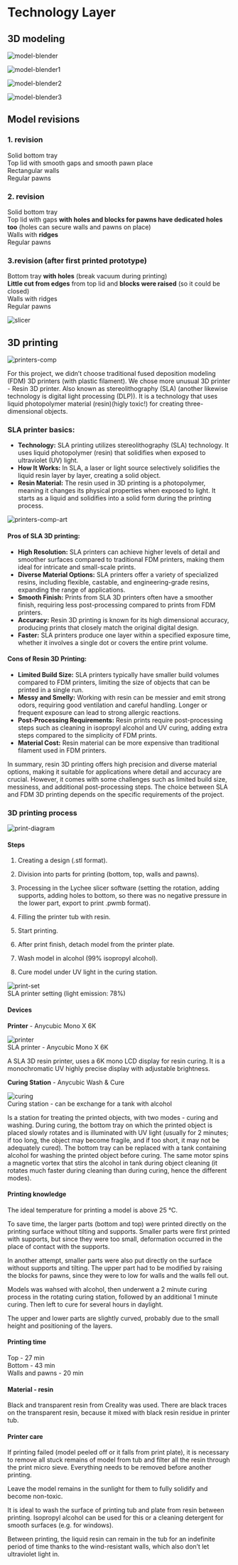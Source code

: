 
# Technology Layer

## 3D modeling

![model-blender](../Figures/model-blender.png "3D modeling - Blender")

![model-blender1](../Figures/model1.png "3D modeling - Blender")

![model-blender2](../Figures/model2.png "3D modeling - Blender")

![model-blender3](../Figures/model3.png "3D modeling - Blender")
 

## Model revisions

### 1. revision
Solid bottom tray  
Top lid with smooth gaps and smooth pawn place  
Rectangular walls  
Regular pawns  

### 2. revision
Solid bottom tray  
Top lid with gaps **with holes and blocks for pawns have dedicated holes too** (holes can secure walls and pawns on place)  
Walls with **ridges**  
Regular pawns  

### 3.revision (after first printed prototype)
Bottom tray **with holes** (break vacuum during printing)  
**Little cut from edges** from top lid and **blocks were raised** (so it could be closed)  
Walls with ridges  
Regular pawns  

![slicer](../Figures/slicer.png "Lychee slicer")

## 3D printing

![printers-comp](../Figures/printers-comparision.png)

For this project, we didn’t choose traditional fused deposition modeling (FDM) 3D printers (with plastic filament). We chose more unusual 3D printer - Resin 3D printer. Also known as stereolithography (SLA) (another likewise technology is digital light processing (DLP)). It is a technology that uses liquid photopolymer material (resin)(higly toxic!) for creating three-dimensional objects.

### SLA printer basics:
- **Technology:** SLA printing utilizes stereolithography (SLA) technology. It uses liquid photopolymer (resin) that solidifies when exposed to ultraviolet (UV) light.
- **How It Works:** In SLA, a laser or light source selectively solidifies the liquid resin layer by layer, creating a solid object.
- **Resin Material:** The resin used in 3D printing is a photopolymer, meaning it changes its physical properties when exposed to light. It starts as a liquid and solidifies into a solid form during the printing process.

![printers-comp-art](../Figures/comp-art.png)

#### Pros of SLA 3D printing:
- **High Resolution:** SLA printers can achieve higher levels of detail and smoother surfaces compared to traditional FDM printers, making them ideal for intricate and small-scale prints.
- **Diverse Material Options:** SLA printers offer a variety of specialized resins, including flexible, castable, and engineering-grade resins, expanding the range of applications.
- **Smooth Finish:** Prints from SLA 3D printers often have a smoother finish, requiring less post-processing compared to prints from FDM printers.
- **Accuracy:** Resin 3D printing is known for its high dimensional accuracy, producing prints that closely match the original digital design.
- **Faster:** SLA printers produce one layer within a specified exposure time, whether it involves a single dot or covers the entire print volume.

#### Cons of Resin 3D Printing:
- **Limited Build Size:** SLA printers typically have smaller build volumes compared to FDM printers, limiting the size of objects that can be printed in a single run.
- **Messy and Smelly:** Working with resin can be messier and emit strong odors, requiring good ventilation and careful handling. Longer or frequent exposure can lead to strong allergic reactions.
- **Post-Processing Requirements:** Resin prints require post-processing steps such as cleaning in isopropyl alcohol and UV curing, adding extra steps compared to the simplicity of FDM prints.
- **Material Cost:** Resin material can be more expensive than traditional filament used in FDM printers.

In summary, resin 3D printing offers high precision and diverse material options, making it suitable for applications where detail and accuracy are crucial. However, it comes with some challenges such as limited build size, messiness, and additional post-processing steps. The choice between SLA and FDM 3D printing depends on the specific requirements of the project.

### 3D printing process
![print-diagram](../Figures/print-digram.png)

#### Steps
1. Creating a design (.stl format).
2. Division into parts for printing (bottom, top, walls and pawns).
3. Processing in the Lychee slicer software (setting the rotation, adding supports, adding holes to bottom, so there was no negative pressure in the lower part, export to print .pwmb format).
4. Filling the printer tub with resin.
5. Start printing.
6. After print finish, detach model from the printer plate.
7. Wash model in alcohol (99% isopropyl alcohol).

8. Cure model under UV light in the curing station.

![print-set](../Figures/print-set.png)  
SLA printer setting (light emission: 78%)

#### Devices
**Printer** - Anycubic Mono X 6K

![printer](../Figures/printer.png)  
SLA printer - Anycubic Mono X 6K

A SLA 3D resin printer, uses a 6K mono LCD display for resin curing. It is a monochromatic UV highly precise display with adjustable brightness.

**Curing Station** - Anycubic Wash & Cure

![curing](../Figures/curing.png)  
Curing station - can be exchange for a tank with alcohol

Is a station for treating the printed objects, with two modes - curing and washing. During curing, the bottom tray on which the printed object is placed slowly rotates and is illuminated with UV light (usually for 2 minutes; if too long, the object may become fragile, and if too short, it may not be adequately cured). The bottom tray can be replaced with a tank containing alcohol for washing the printed object before curing. The same motor spins a magnetic vortex that stirs the alcohol in tank during object cleaning (it rotates much faster during cleaning than during curing, hence the different modes).

#### Printing knowledge
The ideal temperature for printing a model is above 25 °C. 

To save time, the larger parts (bottom and top) were printed directly on the printing surface without tilting and supports. Smaller parts were first printed with supports, but since they were too small, deformation occurred in the place of contact  with the supports.

In another attempt, smaller parts were also put directly on the surface without supports and tilting.
The upper part had to be modified by raising the blocks for pawns, since they were to low for walls and the walls fell out.

Models was wahsed with alcohol, then underwent a 2 minute curing process in the rotating curing station, followed by an additional 1 minute curing. Then left to cure for several hours in daylight.

The upper and lower parts are slightly curved, probably due to the small height and positioning of the layers.

#### Printing time
Top - 27 min  
Bottom - 43 min  
Walls and pawns - 20 min  

#### Material - resin
Black and transparent resin from Creality was used.
There are black traces on the transparent resin, because it mixed with black resin residue in printer tub.

#### Printer care
If printing failed (model peeled off or it falls from print plate), it is necessary to remove all stuck remains of model from tub and filter all the resin through the print micro sieve. Everything needs to be removed before another printing.

Leave the model remains in the sunlight for them to fully solidify and become non-toxic.

It is ideal to wash the surface of printing tub and plate from resin between printing. Isopropyl alcohol can be used for this or a cleaning detergent for smooth surfaces (e.g. for windows).

Between printing, the liquid resin can remain in the tub for an indefinite period of time thanks to the wind-resistant walls, which also don’t let ultraviolet light in.